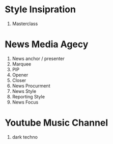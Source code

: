 # Style Insipration
1. Masterclass

# News Media Agecy
1. News anchor / presenter
2. Marquee
3. PIP
4. Opener
5. Closer
6. News Procurment
7. News Style
8. Reporting Style
9. News Focus

# Youtube Music Channel
1. dark techno
